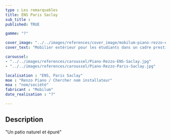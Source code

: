 ```yaml
---
type : Les remarquables
title: ENS Paris Saclay
sub_title : 
published: TRUE

gamme: "?" 

cover_image: "../../images/references/cover_image/mobilum-piano-rezzo-ecole-normale-superieure-ens.jpg"
cover_text: "Mobilier extérieur pour les étudiants dans un cadre prestigieux"

caroussel: 
- "../../images/references/caroussel/Piano-Rezzo-ENS-Saclay.jpg"
- "../../images/references/caroussel/Piano-Rezzo-Paris-Saclay.jpg"

localisation : "ENS, Paris Saclay"
moe : "Renzo Piano / Chercher nom installateur"
moa : "nom/société"
fabricant : "Mobilum"
date_realisation : "?"

---
```


## Description
 "Un patio naturel et épuré"